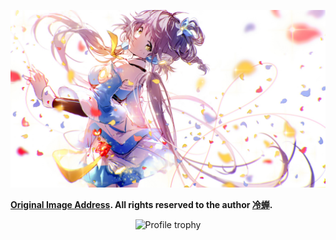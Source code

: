 ![冷蝉-洛天依](./cover.jpg)

**[Original Image Address](https://www.pixiv.net/en/artworks/82924488). All rights reserved to the author [冷蝉](https://www.pixiv.net/en/users/5042278).**

<p align="center"><img src="https://github-profile-trophy.vercel.app/?username=AkatQuas&&row=2&column=3&margin-w=5&margin-h=5&no-bg=false&no-frame=true&title=MultiLanguage,Stars,Followers,Repositories,Issue,PullRequest" alt="Profile trophy" /></p>

<!-- <p align="center"><img src="https://github-readme-stats.vercel.app/api?username=AkatQuas&show_icons=true&locale=en" alt="GitHub Stats" /></p> -->

<!-- <p align="center"><img src="https://github-readme-stats.vercel.app/api/top-langs?username=AkatQuas&show_icons=true&locale=en&layout=compact" alt="Most Used Languages" /></p> -->

<!--

This README is inspired by these awesome people:

[Will 保哥](https://github.com/doggy8088/doggy8088)

[Axetroy](https://github.com/axetroy/axetroy)

[木子](https://github.com/muzi502/muzi502)

-->
